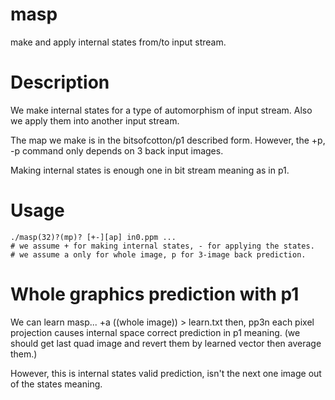 # masp
make and apply internal states from/to input stream.

# Description
We make internal states for a type of automorphism of input stream.
Also we apply them into another input stream.

The map we make is in the bitsofcotton/p1 described form.
However, the +p, -p command only depends on 3 back input images.

Making internal states is enough one in bit stream meaning as in p1.

# Usage
    ./masp(32)?(mp)? [+-][ap] in0.ppm ...
    # we assume + for making internal states, - for applying the states.
    # we assume a only for whole image, p for 3-image back prediction.

# Whole graphics prediction with p1
We can learn masp... +a ((whole image)) &gt; learn.txt then, pp3n each pixel projection causes internal space correct prediction in p1 meaning. (we should get last quad image and revert them by learned vector then average them.)

However, this is internal states valid prediction, isn't the next one image out of the states meaning.

